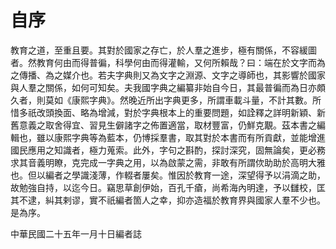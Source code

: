 # 自序

教育之道，至重且要。其對於國家之存亡，於人羣之進步，極有關係，不容緩圖者。然教育何由而得普徧，科學何由而得灌輸，又何所賴哉？曰：端在於文字而為之傳播、為之媒介也。若夫字典則又為文字之淵源、文字之導師也，其影響於國家與人羣之關係，如何可知矣。夫我國字典之編纂非始自今日，其最普徧而為日亦頗久者，則莫如《康熙字典》。然晚近所出字典更多，所謂車載斗量，不計其數。所惜多祇改頭換面、略為增減，對於字典根本上的重要問題，如詮釋之詳明新穎、新舊意義之取舍得宜、習見生僻諸字之佈置適當，取材豐富，仍鮮克覯。茲本書之編輯也，雖以康熙字典等為藍本，仍博採羣書，取其對於本書而有所貢獻，並能增進國民應用之知識者，極力蒐索。此外，字句之斟酌，探討深究，固無論矣，更必務求其音義明瞭，克完成一字典之用，以為啟蒙之需，非敢有所謂佽助助於高明大雅也。但以編者之學識淺薄，作輟者屢矣。惟因於教育一途，深望得予以涓滴之助，故勉強自持，以迄今日。竊思草創伊始，百孔千瘡，尚希海內明達，予以讎校，匡其不逮，糾其剌谬，實不祇編者箇人之幸，抑亦造福於教育界與國家人羣不少也。是為序。

中華民國二十五年一月十日編者誌